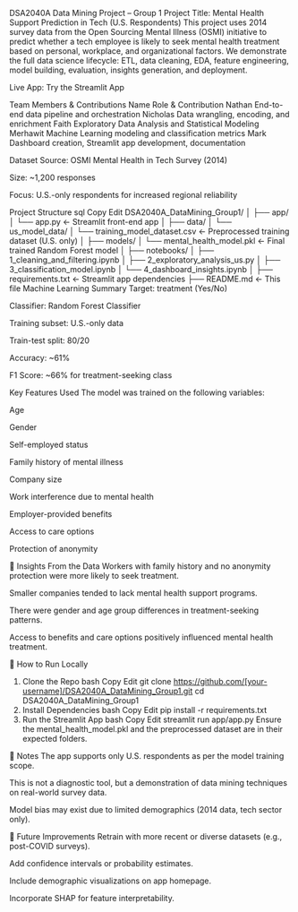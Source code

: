 DSA2040A Data Mining Project – Group 1
Project Title: Mental Health Support Prediction in Tech (U.S. Respondents)
This project uses 2014 survey data from the Open Sourcing Mental Illness (OSMI) initiative to predict whether a tech employee is likely to seek mental health treatment based on personal, workplace, and organizational factors. We demonstrate the full data science lifecycle: ETL, data cleaning, EDA, feature engineering, model building, evaluation, insights generation, and deployment.

Live App: Try the Streamlit App


Team Members & Contributions
Name	Role & Contribution
Nathan	End-to-end data pipeline and orchestration
Nicholas	Data wrangling, encoding, and enrichment
Faith	Exploratory Data Analysis and Statistical Modeling
Merhawit	Machine Learning modeling and classification metrics
Mark	Dashboard creation, Streamlit app development, documentation

Dataset
Source: OSMI Mental Health in Tech Survey (2014)

Size: ~1,200 responses

Focus: U.S.-only respondents for increased regional reliability

Project Structure
sql
Copy
Edit
DSA2040A_DataMining_Group1/
│
├── app/
│   └── app.py              ← Streamlit front-end app
│
├── data/
│   └── us_model_data/
│       └── training_model_dataset.csv  ← Preprocessed training dataset (U.S. only)
│
├── models/
│   └── mental_health_model.pkl        ← Final trained Random Forest model
│
├── notebooks/
│   ├── 1_cleaning_and_filtering.ipynb
│   ├── 2_exploratory_analysis_us.py
│   ├── 3_classification_model.ipynb
│   └── 4_dashboard_insights.ipynb
│
├── requirements.txt        ← Streamlit app dependencies
├── README.md               ← This file
Machine Learning Summary
Target: treatment (Yes/No)

Classifier: Random Forest Classifier

Training subset: U.S.-only data

Train-test split: 80/20

Accuracy: ~61%

F1 Score: ~66% for treatment-seeking class

Key Features Used
The model was trained on the following variables:

Age

Gender

Self-employed status

Family history of mental illness

Company size

Work interference due to mental health

Employer-provided benefits

Access to care options

Protection of anonymity

🧠 Insights From the Data
Workers with family history and no anonymity protection were more likely to seek treatment.

Smaller companies tended to lack mental health support programs.

There were gender and age group differences in treatment-seeking patterns.

Access to benefits and care options positively influenced mental health treatment.

🚀 How to Run Locally
1. Clone the Repo
bash
Copy
Edit
git clone https://github.com/[your-username]/DSA2040A_DataMining_Group1.git
cd DSA2040A_DataMining_Group1
2. Install Dependencies
bash
Copy
Edit
pip install -r requirements.txt
3. Run the Streamlit App
bash
Copy
Edit
streamlit run app/app.py
Ensure the mental_health_model.pkl and the preprocessed dataset are in their expected folders.

📌 Notes
The app supports only U.S. respondents as per the model training scope.

This is not a diagnostic tool, but a demonstration of data mining techniques on real-world survey data.

Model bias may exist due to limited demographics (2014 data, tech sector only).

📎 Future Improvements
Retrain with more recent or diverse datasets (e.g., post-COVID surveys).

Add confidence intervals or probability estimates.

Include demographic visualizations on app homepage.

Incorporate SHAP for feature interpretability.


